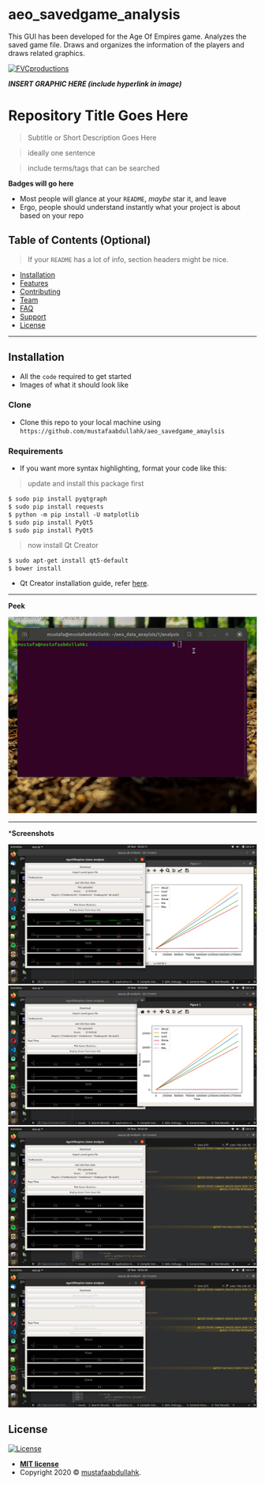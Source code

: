 # aeo_savedgame_analysis
This GUI has been developed for the Age Of Empires game. Analyzes the saved game file. Draws and organizes the information of the players and draws related graphics.

<a href="http://fvcproductions.com"><img src="https://avatars1.githubusercontent.com/u/4284691?v=3&s=200" title="FVCproductions" alt="FVCproductions"></a>

<!-- [![FVCproductions](https://avatars1.githubusercontent.com/u/4284691?v=3&s=200)](http://fvcproductions.com) -->

***INSERT GRAPHIC HERE (include hyperlink in image)***

# Repository Title Goes Here

> Subtitle or Short Description Goes Here

> ideally one sentence

> include terms/tags that can be searched

**Badges will go here**



- Most people will glance at your `README`, *maybe* star it, and leave
- Ergo, people should understand instantly what your project is about based on your repo



## Table of Contents (Optional)

> If your `README` has a lot of info, section headers might be nice.

- [Installation](#installation)
- [Features](#features)
- [Contributing](#contributing)
- [Team](#team)
- [FAQ](#faq)
- [Support](#support)
- [License](#license)


---


## Installation

- All the `code` required to get started
- Images of what it should look like

### Clone

- Clone this repo to your local machine using `https://github.com/mustafaabdullahk/aeo_savedgame_amaylsis`

### Requirements

- If you want more syntax highlighting, format your code like this:

> update and install this package first

```shell
$ sudo pip install pyqtgraph
$ sudo pip install requests
$ python -m pip install -U matplotlib
$ sudo pip install PyQt5
$ sudo pip install PyQt5
```

> now install Qt Creator

```shell
$ sudo apt-get install qt5-default
$ bower install
```

- Qt Creator installation guide, refer <a href="https://wiki.qt.io/Install_Qt_5_on_Ubuntu" target="_blank">here</a>.

---

**Peek**

![Recordit GIF](https://github.com/mustafaabdullahk/aeo_savedgame_analysis/blob/master/tutorial.gif)

---

***Screenshots**

[![INSERT YOUR GRAPHIC HERE](https://github.com/mustafaabdullahk/aeo_savedgame_analysis/blob/master/screenshot_1.png)]()
[![INSERT YOUR GRAPHIC HERE](https://github.com/mustafaabdullahk/aeo_savedgame_analysis/blob/master/screenshot_2.png)]()
[![INSERT YOUR GRAPHIC HERE](https://github.com/mustafaabdullahk/aeo_savedgame_analysis/blob/master/screenshot_3.png)]()
[![INSERT YOUR GRAPHIC HERE](https://github.com/mustafaabdullahk/aeo_savedgame_analysis/blob/master/screenshot_4.png)]()

## License

[![License](http://img.shields.io/:license-mit-blue.svg?style=flat-square)](http://badges.mit-license.org)

- **[MIT license](http://opensource.org/licenses/mit-license.php)**
- Copyright 2020 © <a href="http://github.com/mustafaabdullahk/aeo/savedgame/analysis" target="_blank">mustafaabdullahk</a>.
